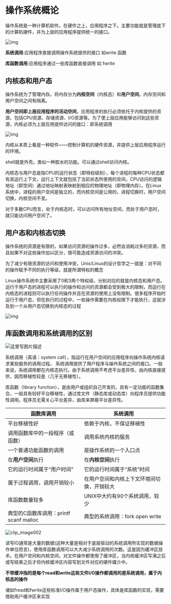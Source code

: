 # 操作系统概论

操作系统是一种计算机软件。在硬件之上，应用程序之下。主要功能就是管理底下的计算机硬件，并为上层的应用程序提供统一的接口。

![img](http://itfish.net/Home/Modules/Images/itfish_44869_0.jpg)

**系统调用**:应用程序直接调用操作系统提供的接口 如write 函数

**库函数调用**:应用程序通过一些库函数直接调用 如 fwrite

## 内核态和用户态

操作系统为了管理内存。将内存分为**内核空间**（内核态）和**用户空间**。内存空间和用户空间之间有隔离。

**用户空间即上层应用程序的活动空间**，应用程序的执行必须依托于内核提供的资源，包括CPU资源、存储资源、I/O资源等。为了使上层应用能够访问到这些资源，内核必须为上层应用提供访问的接口：即系统调用





![img](https://images2015.cnblogs.com/blog/431521/201605/431521-20160523163606881-813374140.png)

内核从本质上看是一种软件——控制计算机的硬件资源，并提供上层应用程序运行的环境。

shell就是外壳。类似一种胶水的功能。可以通过shell访问内核。

内核态与用户态是指CPU的运行状态（即特权级别），每个进程的每种CPU状态都有其运行上下文，运行上下文就包括了当前状态所使用的空间，CPU访问的逻辑地址（即空间）通过地址映射表映射到相应的物理地址（即物理内存）。在Linux系统中，进程的用户空间是独立的，而内核空间是公用的，进程切换时，用户空间切换，内核空间不变。

对于多数CPU而言，处于内核态时，可以访问所有地址空间，而处于用户态时，就只能访问用户空间了。



## 用户态和内核态切换

操作系统的资源是有限的，如果访问资源的操作过多，必然会消耗过多的资源，而且如果不对这些操作加以区分，很可能造成资源访问的冲突。

为了减少有限资源的访问和使用冲突，Unix/Linux的设计哲学之一就是：对不同的操作赋予不同的执行等级，就是所谓特权的概念

Linux操作系统中主要采用了0和3两个特权级，分别对应的就是内核态和用户态。运行于用户态的进程可以执行的操作和访问的资源都会受到极大的限制，而运行在内核态的进程则可以执行任何操作并且在资源的使用上没有限制。很多程序开始时运行于用户态，但在执行的过程中，一些操作需要在内核权限下才能执行，这就涉及到一个从用户态切换到内核态的过程

![img](https://images2015.cnblogs.com/blog/431521/201605/431521-20160523210140147-1668637440.gif)



## 库函数调用和系统调用的区别

![这里写图片描述](http://img.blog.csdn.net/20170117211419709?watermark/2/text/aHR0cDovL2Jsb2cuY3Nkbi5uZXQvTEZfMjAxNg==/font/5a6L5L2T/fontsize/400/fill/I0JBQkFCMA==/dissolve/70/gravity/SouthEast)

系统调用（英语：system call），指运行在用户空间的应用程序向操作系统内核请求某些服务的调用过程。 系统调用提供了用户程序与操作系统之间的接口。一般来说，系统调用都在内核态执行。由于系统调用不考虑平台差异性，由内核直接提供，因而移植性较差（几乎无移植性）。

库函数（library function），是由用户或组织自己开发的，具有一定功能的函数集合，一般具有较好平台移植性，通过库文件（静态库或动态库）向程序员提供功能性调用。程序员无需关心平台差异，由库来屏蔽平台差异性。

| 函数库调用                         | 系统调用                    |
| ----------------------------- | ----------------------- |
| 平台移植性好                        | 依赖于内核，不保证移植性            |
| 调用函数库中的一段程序（或函数）              | 调用系统内核的服务               |
| 一个普通功能函数的调用                   | 是操作系统的一个入口点             |
| 在**用户空间**执行                   | 在**内核空间**执行             |
| 它的运行时间属于“用户时间”                | 它的运行时间属于“系统”时间          |
| 属于过程调用，调用开销较小                 | 在用户空间和内核上下文环境间切换，开销较大   |
| 库函数数量较多                       | UNIX中大约有90个系统调用，较少      |
| 典型的C函数库调用：printf scanf malloc | 典型的系统调用：fork open write |

![clip_image002](http://blog.chinaunix.net/attachment/201207/11/27105712_13419741441gpp.gif)

读写IO通常是大量的数据(这种大量是相对于底层驱动的系统调用所实现的数据操作单位而言)，使用库函数调用可以大大减少系统调用的次数。这是因为缓冲区技术。在用户空间和内核空间，对文件操作都使用了缓冲区，当内核缓冲区写满之后或写结束之后才将内核缓冲区内容写到文件对应的硬件媒介中。

**不带缓冲指的是每个read和write这些文件I/O操作都调用的是系统调用，属于内核态的操作**

诸如fread和fwrite这些标准I/O操作属于用户态操作，具体是库函数的实现，需要借助用户缓冲区来实现